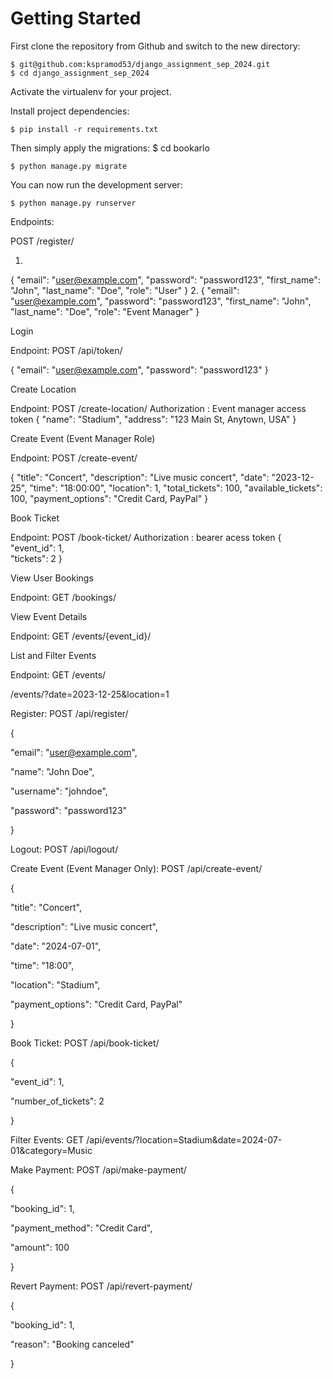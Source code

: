 # Getting Started

First clone the repository from Github and switch to the new directory:

    $ git@github.com:kspramod53/django_assignment_sep_2024.git
    $ cd django_assignment_sep_2024
    
Activate the virtualenv for your project.
    
Install project dependencies:

    $ pip install -r requirements.txt
    
    
Then simply apply the migrations:
    $ cd bookarlo

    $ python manage.py migrate
    

You can now run the development server:

    $ python manage.py runserver


Endpoints:

POST /register/

1.
{
    "email": "user@example.com",
    "password": "password123",
    "first_name": "John",
    "last_name": "Doe",
    "role": "User"
}
2.
{
    "email": "user@example.com",
    "password": "password123",
    "first_name": "John",
    "last_name": "Doe",
    "role": "Event Manager"
}

Login

Endpoint: POST /api/token/

{
    "email": "user@example.com",
    "password": "password123"
}

Create Location

Endpoint: POST /create-location/
Authorization : Event manager access token
{
    "name": "Stadium",
    "address": "123 Main St, Anytown, USA"
}


Create Event (Event Manager Role)

Endpoint: POST /create-event/

{
    "title": "Concert",
    "description": "Live music concert",
    "date": "2023-12-25",
    "time": "18:00:00",
    "location": 1, 
    "total_tickets": 100,
    "available_tickets": 100,
    "payment_options": "Credit Card, PayPal"
}

Book Ticket

Endpoint: POST /book-ticket/
Authorization : bearer acess token
{
    "event_id": 1,  
    "tickets": 2
}

View User Bookings

Endpoint: GET /bookings/


View Event Details

Endpoint: GET /events/{event_id}/

List and Filter Events

Endpoint: GET /events/

/events/?date=2023-12-25&location=1  






Register: POST /api/register/


{

   "email": "user@example.com",

   "name": "John Doe",

   "username": "johndoe",

   "password": "password123"

}



Logout: POST /api/logout/


Create Event (Event Manager Only): POST /api/create-event/


{

   "title": "Concert",

   "description": "Live music concert",

   "date": "2024-07-01",

   "time": "18:00",

   "location": "Stadium",

   "payment_options": "Credit Card, PayPal"

}







Book Ticket: POST /api/book-ticket/


{

   "event_id": 1,

   "number_of_tickets": 2

}



Filter Events: GET /api/events/?location=Stadium&date=2024-07-01&category=Music


Make Payment: POST /api/make-payment/


{

   "booking_id": 1,

   "payment_method": "Credit Card",

   "amount": 100

}



Revert Payment: POST /api/revert-payment/


{

   "booking_id": 1,

   "reason": "Booking canceled"

}
